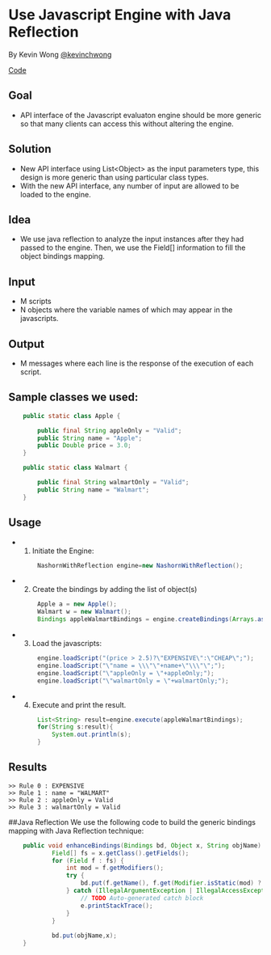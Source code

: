 # Use Javascript Engine with Java Reflection

By Kevin Wong [@kevinchwong](https://github.com/kevinchwong)

[Code](NashornWithReflection.java)

## Goal
- API interface of the Javascript evaluaton engine should be more generic so that many clients can access this without altering the engine.

## Solution
- New API interface using List\<Object\> as the input parameters type, this design is more generic than using particular class types.
- With the new API interface, any number of input are allowed to be loaded to the engine.

## Idea
- We use java reflection to analyze the input instances after they had passed to the engine. Then, we use the Field[] information to fill the object bindings mapping.

## Input
- M scripts
- N objects where the variable names of which may appear in the javascripts. 

## Output
- M messages where each line is the response of the execution of each script. 

## Sample classes we used:
```Java
	public static class Apple {

		public final String appleOnly = "Valid";
		public String name = "Apple";
		public Double price = 3.0;
	}

	public static class Walmart {

		public final String walmartOnly = "Valid";
		public String name = "Walmart";
	}
```

## Usage
- 1. Initiate the Engine:
```Java
		NashornWithReflection engine=new NashornWithReflection();
```

- 2. Create the bindings by adding the list of object(s)
```Java
		Apple a = new Apple();		
		Walmart w = new Walmart();		
		Bindings appleWalmartBindings = engine.createBindings(Arrays.asList(new Object[]{a,w}));
```

- 3. Load the javascripts:
```Java		
		engine.loadScript("(price > 2.5)?\"EXPENSIVE\":\"CHEAP\";");
		engine.loadScript("\"name = \\\"\"+name+\"\\\"\";");
		engine.loadScript("\"appleOnly = \"+appleOnly;");
		engine.loadScript("\"walmartOnly = \"+walmartOnly;");
```

- 4. Execute and print the result.
```Java
		List<String> result=engine.execute(appleWalmartBindings);
		for(String s:result){
			System.out.println(s);
		}
```

## Results
```
>> Rule 0 : EXPENSIVE
>> Rule 1 : name = "WALMART"
>> Rule 2 : appleOnly = Valid
>> Rule 3 : walmartOnly = Valid
```
##Java Reflection
We use the following code to build the generic bindings mapping with Java Reflection technique:
```Java
    public void enhanceBindings(Bindings bd, Object x, String objName) {
			Field[] fs = x.getClass().getFields();
			for (Field f : fs) {
				int mod = f.getModifiers();
				try {
					bd.put(f.getName(), f.get(Modifier.isStatic(mod) ? null : x));
				} catch (IllegalArgumentException | IllegalAccessException e) {
					// TODO Auto-generated catch block
					e.printStackTrace();
				}
			}
			
			bd.put(objName,x);
	}
```
